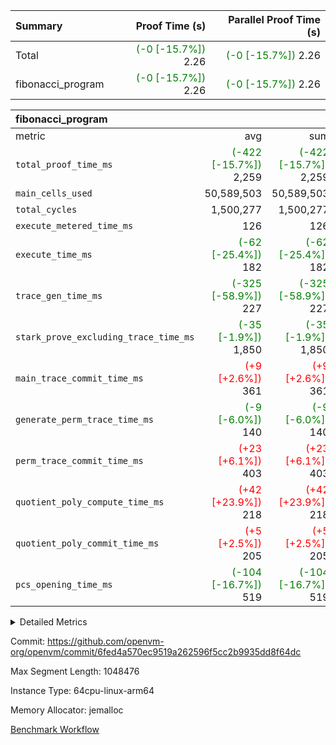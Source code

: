 | Summary | Proof Time (s) | Parallel Proof Time (s) |
|:---|---:|---:|
| Total | <span style='color: green'>(-0 [-15.7%])</span> 2.26 | <span style='color: green'>(-0 [-15.7%])</span> 2.26 |
| fibonacci_program | <span style='color: green'>(-0 [-15.7%])</span> 2.26 | <span style='color: green'>(-0 [-15.7%])</span> 2.26 |


| fibonacci_program |||||
|:---|---:|---:|---:|---:|
|metric|avg|sum|max|min|
| `total_proof_time_ms ` | <span style='color: green'>(-422 [-15.7%])</span> 2,259 | <span style='color: green'>(-422 [-15.7%])</span> 2,259 | <span style='color: green'>(-422 [-15.7%])</span> 2,259 | <span style='color: green'>(-422 [-15.7%])</span> 2,259 |
| `main_cells_used     ` |  50,589,503 |  50,589,503 |  50,589,503 |  50,589,503 |
| `total_cycles        ` |  1,500,277 |  1,500,277 |  1,500,277 |  1,500,277 |
| `execute_metered_time_ms` |  126 |  126 |  126 |  126 |
| `execute_time_ms     ` | <span style='color: green'>(-62 [-25.4%])</span> 182 | <span style='color: green'>(-62 [-25.4%])</span> 182 | <span style='color: green'>(-62 [-25.4%])</span> 182 | <span style='color: green'>(-62 [-25.4%])</span> 182 |
| `trace_gen_time_ms   ` | <span style='color: green'>(-325 [-58.9%])</span> 227 | <span style='color: green'>(-325 [-58.9%])</span> 227 | <span style='color: green'>(-325 [-58.9%])</span> 227 | <span style='color: green'>(-325 [-58.9%])</span> 227 |
| `stark_prove_excluding_trace_time_ms` | <span style='color: green'>(-35 [-1.9%])</span> 1,850 | <span style='color: green'>(-35 [-1.9%])</span> 1,850 | <span style='color: green'>(-35 [-1.9%])</span> 1,850 | <span style='color: green'>(-35 [-1.9%])</span> 1,850 |
| `main_trace_commit_time_ms` | <span style='color: red'>(+9 [+2.6%])</span> 361 | <span style='color: red'>(+9 [+2.6%])</span> 361 | <span style='color: red'>(+9 [+2.6%])</span> 361 | <span style='color: red'>(+9 [+2.6%])</span> 361 |
| `generate_perm_trace_time_ms` | <span style='color: green'>(-9 [-6.0%])</span> 140 | <span style='color: green'>(-9 [-6.0%])</span> 140 | <span style='color: green'>(-9 [-6.0%])</span> 140 | <span style='color: green'>(-9 [-6.0%])</span> 140 |
| `perm_trace_commit_time_ms` | <span style='color: red'>(+23 [+6.1%])</span> 403 | <span style='color: red'>(+23 [+6.1%])</span> 403 | <span style='color: red'>(+23 [+6.1%])</span> 403 | <span style='color: red'>(+23 [+6.1%])</span> 403 |
| `quotient_poly_compute_time_ms` | <span style='color: red'>(+42 [+23.9%])</span> 218 | <span style='color: red'>(+42 [+23.9%])</span> 218 | <span style='color: red'>(+42 [+23.9%])</span> 218 | <span style='color: red'>(+42 [+23.9%])</span> 218 |
| `quotient_poly_commit_time_ms` | <span style='color: red'>(+5 [+2.5%])</span> 205 | <span style='color: red'>(+5 [+2.5%])</span> 205 | <span style='color: red'>(+5 [+2.5%])</span> 205 | <span style='color: red'>(+5 [+2.5%])</span> 205 |
| `pcs_opening_time_ms ` | <span style='color: green'>(-104 [-16.7%])</span> 519 | <span style='color: green'>(-104 [-16.7%])</span> 519 | <span style='color: green'>(-104 [-16.7%])</span> 519 | <span style='color: green'>(-104 [-16.7%])</span> 519 |



<details>
<summary>Detailed Metrics</summary>

| group | num_segments | keygen_time_ms | fri.log_blowup | execute_metered_time_ms | commit_exe_time_ms |
| --- | --- | --- | --- | --- | --- |
| fibonacci_program | 1 | 280 | 1 | 126 | 5 | 

| group | air_name | quotient_deg | interactions | constraints |
| --- | --- | --- | --- | --- |
| fibonacci_program | AccessAdapterAir<16> | 2 | 5 | 12 | 
| fibonacci_program | AccessAdapterAir<2> | 2 | 5 | 12 | 
| fibonacci_program | AccessAdapterAir<32> | 2 | 5 | 12 | 
| fibonacci_program | AccessAdapterAir<4> | 2 | 5 | 12 | 
| fibonacci_program | AccessAdapterAir<8> | 2 | 5 | 12 | 
| fibonacci_program | BitwiseOperationLookupAir<8> | 2 | 2 | 4 | 
| fibonacci_program | MemoryMerkleAir<8> | 2 | 4 | 39 | 
| fibonacci_program | PersistentBoundaryAir<8> | 2 | 3 | 7 | 
| fibonacci_program | PhantomAir | 2 | 3 | 5 | 
| fibonacci_program | Poseidon2PeripheryAir<BabyBearParameters>, 1> | 2 | 1 | 286 | 
| fibonacci_program | ProgramAir | 1 | 1 | 4 | 
| fibonacci_program | RangeTupleCheckerAir<2> | 1 | 1 | 4 | 
| fibonacci_program | Rv32HintStoreAir | 2 | 18 | 28 | 
| fibonacci_program | VariableRangeCheckerAir | 1 | 1 | 4 | 
| fibonacci_program | VmAirWrapper<Rv32BaseAluAdapterAir, BaseAluCoreAir<4, 8> | 2 | 20 | 37 | 
| fibonacci_program | VmAirWrapper<Rv32BaseAluAdapterAir, LessThanCoreAir<4, 8> | 2 | 18 | 40 | 
| fibonacci_program | VmAirWrapper<Rv32BaseAluAdapterAir, ShiftCoreAir<4, 8> | 2 | 24 | 91 | 
| fibonacci_program | VmAirWrapper<Rv32BranchAdapterAir, BranchEqualCoreAir<4> | 2 | 11 | 20 | 
| fibonacci_program | VmAirWrapper<Rv32BranchAdapterAir, BranchLessThanCoreAir<4, 8> | 2 | 13 | 35 | 
| fibonacci_program | VmAirWrapper<Rv32CondRdWriteAdapterAir, Rv32JalLuiCoreAir> | 2 | 10 | 18 | 
| fibonacci_program | VmAirWrapper<Rv32JalrAdapterAir, Rv32JalrCoreAir> | 2 | 16 | 20 | 
| fibonacci_program | VmAirWrapper<Rv32LoadStoreAdapterAir, LoadSignExtendCoreAir<4, 8> | 2 | 18 | 33 | 
| fibonacci_program | VmAirWrapper<Rv32LoadStoreAdapterAir, LoadStoreCoreAir<4> | 2 | 17 | 40 | 
| fibonacci_program | VmAirWrapper<Rv32MultAdapterAir, DivRemCoreAir<4, 8> | 2 | 25 | 84 | 
| fibonacci_program | VmAirWrapper<Rv32MultAdapterAir, MulHCoreAir<4, 8> | 2 | 24 | 31 | 
| fibonacci_program | VmAirWrapper<Rv32MultAdapterAir, MultiplicationCoreAir<4, 8> | 2 | 19 | 19 | 
| fibonacci_program | VmAirWrapper<Rv32RdWriteAdapterAir, Rv32AuipcCoreAir> | 2 | 12 | 14 | 
| fibonacci_program | VmConnectorAir | 2 | 5 | 11 | 

| group | air_name | segment | rows | prep_cols | perm_cols | main_cols | cells |
| --- | --- | --- | --- | --- | --- | --- | --- |
| fibonacci_program | AccessAdapterAir<8> | 0 | 128 |  | 16 | 17 | 4,224 | 
| fibonacci_program | BitwiseOperationLookupAir<8> | 0 | 65,536 | 3 | 8 | 2 | 655,360 | 
| fibonacci_program | MemoryMerkleAir<8> | 0 | 512 |  | 16 | 32 | 24,576 | 
| fibonacci_program | PersistentBoundaryAir<8> | 0 | 128 |  | 12 | 20 | 4,096 | 
| fibonacci_program | PhantomAir | 0 | 1 |  | 12 | 6 | 18 | 
| fibonacci_program | Poseidon2PeripheryAir<BabyBearParameters>, 1> | 0 | 256 |  | 8 | 300 | 78,848 | 
| fibonacci_program | ProgramAir | 0 | 8,192 |  | 8 | 10 | 147,456 | 
| fibonacci_program | RangeTupleCheckerAir<2> | 0 | 524,288 | 2 | 8 | 1 | 4,718,592 | 
| fibonacci_program | Rv32HintStoreAir | 0 | 4 |  | 44 | 32 | 304 | 
| fibonacci_program | VariableRangeCheckerAir | 0 | 262,144 | 2 | 8 | 1 | 2,359,296 | 
| fibonacci_program | VmAirWrapper<Rv32BaseAluAdapterAir, BaseAluCoreAir<4, 8> | 0 | 1,048,576 |  | 52 | 36 | 92,274,688 | 
| fibonacci_program | VmAirWrapper<Rv32BaseAluAdapterAir, LessThanCoreAir<4, 8> | 0 | 524,288 |  | 40 | 37 | 40,370,176 | 
| fibonacci_program | VmAirWrapper<Rv32BranchAdapterAir, BranchEqualCoreAir<4> | 0 | 262,144 |  | 28 | 26 | 14,155,776 | 
| fibonacci_program | VmAirWrapper<Rv32BranchAdapterAir, BranchLessThanCoreAir<4, 8> | 0 | 8 |  | 32 | 32 | 512 | 
| fibonacci_program | VmAirWrapper<Rv32CondRdWriteAdapterAir, Rv32JalLuiCoreAir> | 0 | 131,072 |  | 28 | 18 | 6,029,312 | 
| fibonacci_program | VmAirWrapper<Rv32JalrAdapterAir, Rv32JalrCoreAir> | 0 | 32 |  | 36 | 28 | 2,048 | 
| fibonacci_program | VmAirWrapper<Rv32LoadStoreAdapterAir, LoadStoreCoreAir<4> | 0 | 128 |  | 52 | 41 | 11,904 | 
| fibonacci_program | VmAirWrapper<Rv32RdWriteAdapterAir, Rv32AuipcCoreAir> | 0 | 16 |  | 28 | 20 | 768 | 
| fibonacci_program | VmConnectorAir | 0 | 2 | 1 | 16 | 5 | 42 | 

| group | segment | trace_gen_time_ms | total_proof_time_ms | total_cycles | total_cells | stark_prove_excluding_trace_time_ms | quotient_poly_compute_time_ms | quotient_poly_commit_time_ms | perm_trace_commit_time_ms | pcs_opening_time_ms | main_trace_commit_time_ms | main_cells_used | generate_perm_trace_time_ms | execute_time_ms |
| --- | --- | --- | --- | --- | --- | --- | --- | --- | --- | --- | --- | --- | --- | --- |
| fibonacci_program | 0 | 227 | 2,259 | 1,500,277 | 160,837,996 | 1,850 | 218 | 205 | 403 | 519 | 361 | 50,589,503 | 140 | 182 | 

| group | segment | trace_height_constraint | weighted_sum | threshold |
| --- | --- | --- | --- | --- |
| fibonacci_program | 0 | 0 | 3,932,542 | 2,013,265,921 | 
| fibonacci_program | 0 | 1 | 10,749,400 | 2,013,265,921 | 
| fibonacci_program | 0 | 2 | 1,966,271 | 2,013,265,921 | 
| fibonacci_program | 0 | 3 | 10,749,532 | 2,013,265,921 | 
| fibonacci_program | 0 | 4 | 1,664 | 2,013,265,921 | 
| fibonacci_program | 0 | 5 | 640 | 2,013,265,921 | 
| fibonacci_program | 0 | 6 | 7,209,100 | 2,013,265,921 | 
| fibonacci_program | 0 | 7 |  | 2,013,265,921 | 
| fibonacci_program | 0 | 8 | 35,535,101 | 2,013,265,921 | 

</details>


Commit: https://github.com/openvm-org/openvm/commit/6fed4a570ec9519a262596f5cc2b9935dd8f64dc

Max Segment Length: 1048476

Instance Type: 64cpu-linux-arm64

Memory Allocator: jemalloc

[Benchmark Workflow](https://github.com/openvm-org/openvm/actions/runs/15643824411)

